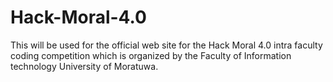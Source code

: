 # Hack-Moral-4.0
This will be used for the official web site for the Hack Moral 4.0 intra faculty coding competition which is organized by the Faculty of Information technology University of Moratuwa.
